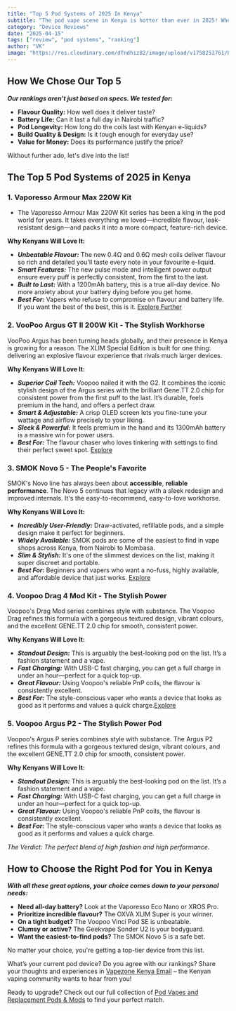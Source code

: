 ```yaml
---
title: "Top 5 Pod Systems of 2025 In Kenya"
subtitle: "The pod vape scene in Kenya is hotter than ever in 2025! Whether you're a beginner looking for your first device or a seasoned vaper wanting a reliable upgrade, this is your definitive guide to the best pod systems you can get in Kenya right now."
category: "Device Reviews"
date: "2025-04-15"
tags: ["review", "pod systems", "ranking"]
author: "VK"
image: "https://res.cloudinary.com/dfndhiz82/image/upload/v1758252761/bestOf2025_ftg9ym.webp"
---
```


## **How We Chose Our Top 5**
**_Our rankings aren't just based on specs. We tested for:_**
- **Flavour Quality:** How well does it deliver taste?
- **Battery Life:** Can it last a full day in Nairobi traffic?
- **Pod Longevity:** How long do the coils last with Kenyan e-liquids?
- **Build Quality & Design:** Is it tough enough for everyday use?
- **Value for Money:** Does its performance justify the price?

Without further ado, let's dive into the list!

## **The Top 5 Pod Systems of 2025 in Kenya**

### **1. Vaporesso Armour Max 220W Kit** 
- The Vaporesso Armour Max 220W Kit series has been a king in the pod world for years. It takes everything we loved—incredible flavour, leak-resistant design—and packs it into a more compact, feature-rich device.

**Why Kenyans Will Love It:**
- **_Unbeatable Flavour:_** The new 0.4Ω and 0.6Ω mesh coils deliver flavour so rich and detailed you'll taste every note in your favourite e-liquid.
- **_Smart Features:_** The new pulse mode and intelligent power output ensure every puff is perfectly consistent, from the first to the last.
- **_Built to Last:_** With a 1200mAh battery, this is a true all-day device. No more anxiety about your battery dying before you get home.
- **_Best For:_** Vapers who refuse to compromise on flavour and battery life. If you want the best of the best, this is it. [Explore Further](https://www.vapezone.co.ke/ke/products/vaporesso-armour-max-mod-kit)

### **2. VooPoo Argus GT II 200W Kit - The Stylish Workhorse**

VooPoo Argus has been turning heads globally, and their presence in Kenya is growing for a reason. The XLIM Special Edition is built for one thing: delivering an explosive flavour experience that rivals much larger devices.

**Why Kenyans Will Love It:**
- **_Superior Coil Tech:_** Voopoo nailed it with the G2. It combines the iconic stylish design of the Argus series with the brilliant Gene.TT 2.0 chip for consistent power from the first puff to the last. It’s durable, feels premium in the hand, and offers a perfect draw.
- **_Smart & Adjustable:_** A crisp OLED screen lets you fine-tune your wattage and airflow precisely to your liking.
- **_Sleek & Powerful:_** It feels premium in the hand and its 1300mAh battery is a massive win for power users.
- **_Best For:_** The flavour chaser who loves tinkering with settings to find their perfect sweet spot. [Explore](https://www.vapezone.co.ke/ke/products/voopoo-argus-gt-ii-kit)

### **3. SMOK Novo 5 - The People's Favorite**
SMOK's Novo line has always been about **accessible**, **reliable performance**. The Novo 5 continues that legacy with a sleek redesign and improved internals. It's the easy-to-recommend, easy-to-love workhorse.

**Why Kenyans Will Love It:**
- **_Incredibly User-Friendly:_** Draw-activated, refillable pods, and a simple design make it perfect for beginners.
- **_Widely Available:_** SMOK pods are some of the easiest to find in vape shops across Kenya, from Nairobi to Mombasa.
- **_Slim & Stylish:_** It's one of the slimmest devices on the list, making it super discreet and portable.
- **_Best For:_** Beginners and vapers who want a no-fuss, highly available, and affordable device that just works. [Explore](https://www.vapezone.co.ke/ke/products/smok-novo-5-pod-kit)

### **4. Voopoo Drag 4 Mod Kit - The Stylish Power**
Voopoo's Drag Mod series combines style with substance. The Voopoo Drag refines this formula with a gorgeous textured design, vibrant colours, and the excellent GENE.TT 2.0 chip for smooth, consistent power.

**Why Kenyans Will Love It:**
- **_Standout Design:_** This is arguably the best-looking pod on the list. It’s a fashion statement and a vape.
- **_Fast Charging:_** With USB-C fast charging, you can get a full charge in under an hour—perfect for a quick top-up.
- **_Great Flavour:_** Using Voopoo's reliable PnP coils, the flavour is consistently excellent.
- **_Best For:_** The style-conscious vaper who wants a device that looks as good as it performs and values a quick charge.[Explore](https://www.vapezone.co.ke/ke/products/voopoo-drag-4-mod-kit)


### **5. Voopoo Argus P2 - The Stylish Power Pod**
Voopoo's Argus P series combines style with substance. The Argus P2 refines this formula with a gorgeous textured design, vibrant colours, and the excellent GENE.TT 2.0 chip for smooth, consistent power.

**Why Kenyans Will Love It:**
- **_Standout Design:_** This is arguably the best-looking pod on the list. It’s a fashion statement and a vape.
- **_Fast Charging:_** With USB-C fast charging, you can get a full charge in under an hour—perfect for a quick top-up.
- **_Great Flavour:_** Using Voopoo's reliable PnP coils, the flavour is consistently excellent.
- **_Best For:_** The style-conscious vaper who wants a device that looks as good as it performs and values a quick charge.

*The Verdict: The perfect blend of high fashion and high performance.*



## How to Choose the Right Pod for You in Kenya
**_With all these great options, your choice comes down to your personal needs:_**
- **Need all-day battery?** Look at the Vaporesso Eco Nano or XROS Pro.
- **Prioritize incredible flavour?** The OXVA XLIM Super is your winner.
- **On a tight budget?** The Voopoo Vinci Pod SE is unbeatable.
- **Clumsy or active?** The Geekvape Sonder U2 is your bodyguard.
- **Want the easiest-to-find pods?** The SMOK Novo 5 is a safe bet.

No matter your choice, you're getting a top-tier device from this list.

What’s your current pod device? Do you agree with our rankings? Share your thoughts and experiences in [Vapezone Kenya Email](mailto:vapezonekenya@gmail.com) – the Kenyan vaping community wants to hear from you!

Ready to upgrade? Check out our full collection of [Pod Vapes and Replacement Pods & Mods](https://www.vapezone.co.ke/ke/collections/mods) to find your perfect match.

